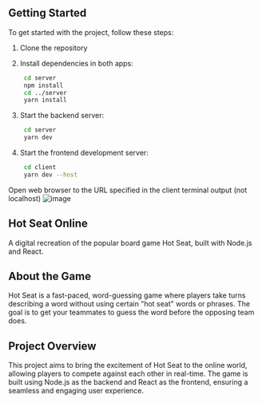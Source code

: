 ## Getting Started

To get started with the project, follow these steps:

1. Clone the repository

2. Install dependencies in both apps:

   ```bash
    cd server
    npm install
    cd ../server
    yarn install
   ```

3. Start the backend server:

   ```bash
    cd server
    yarn dev
   ```

4. Start the frontend development server:

   ```bash
    cd client
    yarn dev --host
   ```

Open web browser to the URL specified in the client terminal output (not localhost)
![image](https://github.com/user-attachments/assets/ebf9af36-490e-4a43-ba83-6a610716a339)


## Hot Seat Online

A digital recreation of the popular board game Hot Seat, built with Node.js and React.

## About the Game

Hot Seat is a fast-paced, word-guessing game where players take turns describing a word without using certain "hot seat" words or phrases. The goal is to get your teammates to guess the word before the opposing team does.

## Project Overview

This project aims to bring the excitement of Hot Seat to the online world, allowing players to compete against each other in real-time. The game is built using Node.js as the backend and React as the frontend, ensuring a seamless and engaging user experience.
